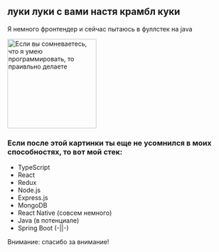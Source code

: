 ## луки луки с вами настя крамбл куки

Я немного фронтендер и сейчас пытаюсь в фуллстек на java

<img src="https://i.pinimg.com/736x/70/5f/7e/705f7ee66511a80e194d5de9c9ccc820.jpg" alt="Если вы сомневаетесь, что я умею программировать, то праивльно делаете" width="200" align="center">

### Если после этой картинки ты еще не усомнился в моих способностях, то вот мой стек:
- TypeScript
- React
- Redux
- Node.js
- Express.js
- MongoDB
- React Native (совсем немного)
- Java (в потенциале)
- Spring Boot (-||-)

Внимание: спасибо за внимание!
